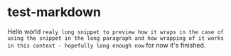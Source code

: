 # test-markdown

Hello world `realy long snippet to preview how it wraps in the case of using the snippet in the long paragraph and how wrapping of it works in this context - hopefully long enough now` for now it's finished.
